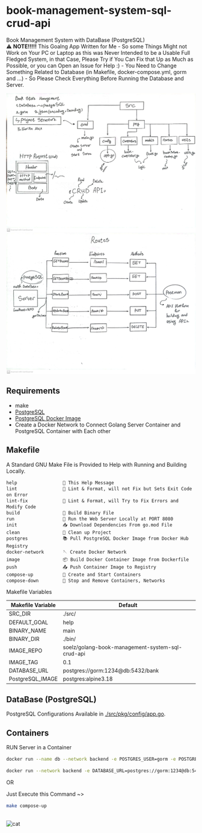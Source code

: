 # book-management-system-sql-crud-api

Book Management System with DataBase (PostgreSQL)\
⚠️ **NOTE!!!!!** This Goalng App Written for Me - So some Things Might not Work on Your PC or Laptop as this was Never Intended to be a Usable Full Fledged System, in that Case, Please Try if You Can Fix that Up as Much as Possible, or you can Open an Issue for Help :) - You Need to Change Something Related to Database (in Makefile, docker-compose.yml, gorm and ...) - So Please Check Everything Before Running the Database and Server.

<img src="diagram0.jpg" width="850px">
<img src="diagram1.jpg" width="850px">

## Requirements

- make
- [PostgreSQL](https://www.postgresql.org/)
- [PostgreSQL Docker Image](https://hub.docker.com/_/postgres)
- Create a Docker Network to Connect Golang Server Container and PostgreSQL Container with Each other

## Makefile

A Standard GNU Make File is Provided to Help with Running and Building Locally.

```text
help                 💬 This Help Message
lint                 🔎 Lint & Format, will not Fix but Sets Exit Code on Error
lint-fix             📜 Lint & Format, will Try to Fix Errors and Modify Code
build                🔨 Build Binary File
run                  🏃 Run the Web Server Locally at PORT 8080
init                 📥 Download Dependencies From go.mod File
clean                🧹 Clean up Project
postgres             📚 Pull PostgreSQL Docker Image from Docker Hub Registry
docker-network       🪡 Create Docker Network
image                📦 Build Docker Container Image from Dockerfile
push                 📤 Push Container Image to Registry
compose-up           🧷 Create and Start Containers
compose-down         🧼 Stop and Remove Containers, Networks
```

Makefile Variables

| Makefile Variable | Default                                          |
| ----------------- | ------------------------------------------------ |
| SRC_DIR           | ./src/                                           |
| DEFAULT_GOAL      | help                                             |
| BINARY_NAME       | main                                             |
| BINARY_DIR        | ./bin/                                           |
| IMAGE_REPO        | soelz/golang-book-management-system-sql-crud-api |
| IMAGE_TAG         | 0.1                                              |
| DATABASE_URL      | postgres://gorm:1234@db:5432/bank                |
| PostgreSQL_IMAGE  | postgres:alpine3.18                              |

## DataBase (PostgreSQL)

PostgreSQL Configurations Available in [./src/pkg/config/app.go](src/pkg/config/app.go).

## Containers

RUN Server in a Container

```bash
docker run --name db --network backend -e POSTGRES_USER=gorm -e POSTGRES_PASSWORD=1234 -e POSTGRES_DB=bank -p 5432:5432 postgres:alpine3.18
```

```bash
docker run --network backend -e DATABASE_URL=postgres://gorm:1234@db:5432/bank -p 9010:9010 soelz/golang-book-management-system-sql-crud-api:0.1
```

OR

Just Execute this Command ~>

```bash
make compose-up
```

<br>![cat](https://github-production-user-asset-6210df.s3.amazonaws.com/62666332/253642655-0438a9e1-d47d-4570-873c-5ddd59f46e9e.svg)</br>
